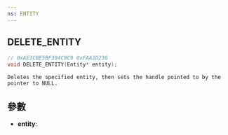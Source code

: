 ```yaml
---
ns: ENTITY
---
```

## DELETE_ENTITY

```c
// 0xAE3CBE5BF394C9C9 0xFAA3D236
void DELETE_ENTITY(Entity* entity);
```

```
Deletes the specified entity, then sets the handle pointed to by the pointer to NULL.  
```

## 參數
* **entity**: 

